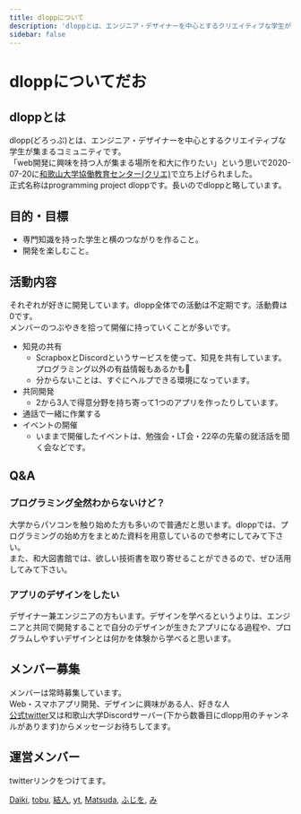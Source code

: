 ```yaml
---
title: dloppについて
description: 'dloppとは、エンジニア・デザイナーを中心とするクリエイティブな学生が集まるコミュニティです。'
sidebar: false
---
```

# dloppについてだお

## dloppとは
dlopp(どろっぷ)とは、エンジニア・デザイナーを中心とするクリエイティブな学生が集まるコミュニティです。  
「web開発に興味を持つ人が集まる場所を和大に作りたい」という思いで2020-07-20に[和歌山大学協働教育センター(クリエ)](https://www.wakayama-u.ac.jp/crea/)で立ち上げられました。  
正式名称はprogramming project dloppです。長いのでdloppと略しています。

## 目的・目標
- 専門知識を持った学生と横のつながりを作ること。  
- 開発を楽しむこと。

## 活動内容
それぞれが好きに開発しています。dlopp全体での活動は不定期です。活動費は0です。  
メンバーのつぶやきを拾って開催に持っていくことが多いです。

- 知見の共有
  - ScrapboxとDiscordというサービスを使って、知見を共有しています。プログラミング以外の有益情報もあるかも👀
  - 分からないことは、すぐにヘルプできる環境になっています。
- 共同開発
  - 2から3人で得意分野を持ち寄って1つのアプリを作ったりしています。
- 通話で一緒に作業する
- イベントの開催
  - いままで開催したイベントは、勉強会・LT会・22卒の先輩の就活話を聞く会などです。

## Q&A

### プログラミング全然わからないけど？
大学からパソコンを触り始めた方も多いので普通だと思います。dloppでは、プログラミングの始め方をまとめた資料を用意しているので参考にしてみて下さい。  
また、和大図書館では、欲しい技術書を取り寄せることができるので、ぜひ活用してみて下さい。
### アプリのデザインをしたい
デザイナー兼エンジニアの方もいます。デザインを学べるというよりは、エンジニアと共同で開発することで自分のデザインが生きたアプリになる過程や、プログラムしやすいデザインとは何かを体験から学べると思います。  

## メンバー募集
メンバーは常時募集しています。  
Web・スマホアプリ開発、デザインに興味がある人、好きな人  
[公式twitter](https://twitter.com/wucrea_dlopp)又は和歌山大学Discordサーバー(下から数番目にdlopp用のチャンネルがあります)からメッセージお待ちしてます。  

## 運営メンバー
twitterリンクをつけてます。

[Daiki](https://twitter.com/Daaiki2323),
[tobu](https://twitter.com/tobu0510),
[結人](https://twitter.com/yuto_wu), 
[yt](https://twitter.com/y11110246),
[Matsuda](https://twitter.com/radio69chief),
[ふじを](https://twitter.com/ffjlabo),
[み](https://twitter.com/ma_ma_hima)
